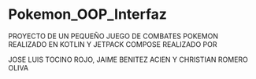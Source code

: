 # Pokemon_OOP_Interfaz

PROYECTO DE UN PEQUEÑO JUEGO DE COMBATES POKEMON REALIZADO EN KOTLIN Y JETPACK COMPOSE REALIZADO POR 

JOSE LUIS TOCINO ROJO, JAIME BENITEZ ACIEN Y CHRISTIAN ROMERO OLIVA
